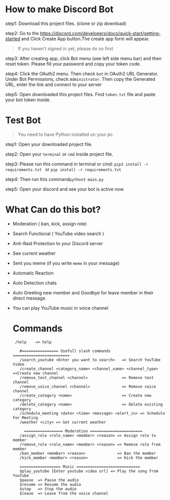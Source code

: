 # How to make Discord Bot
step1: Download this project files. (clone or zip download)

step2: Go to the https://discord.com/developers/docs/quick-start/getting-started and Click Create App button.The create app form will appear. 
> If you haven't signed in yet, please do so first
> 
step3: After creating app, click Bot menu (see left side menu bar) and then reset token. Please fill your password and copy your token code.

step4: Click the OAuth2 menu. Then check ```bot``` in OAuth2 URL Generator. Under Bot Permissions, check ```Administrator```. Then copy the Generated URL, enter the link and connect to your server

step5: Open downloaded this project files. Find ```token.txt``` file and paste your bot token inside.

# Test Bot

> You need to have Python installed on your pc.
>
step1: Open your downloaded project file. 

step2: Open your `terminal` or `cmd` inside project file.

step3: Please run this command in terminal or cmd:
       ```pip3 install -r requirements.txt ``` or ```pip install -r requirements.txt```
       
step4: Then run this command```python3 main.py```

step5: Open your discord and see your bot is active now.


# What Can do this bot?
- Moderation ( ban, kick, assign role)
- Search Functional ( YouTube video search )
- Anti-Raid Protection to your Discord server
- See current weather
- Sent you meme (if you write `meme` in your message)
- Automatic Reaction
- Auto Detection chats 
- Auto Greeting new member and Goodbye for leave member in their direct message.
- You can play YouTube music in voice channel

  # Commands
  ```
   /help    => help
     
     #================ Usefull slash commands =========================
     /search_youtube <Enter you want to search>   => Search YouTube Video
     /create_channel <category_name> <channel_name> <channel_type> =>Create new channel
     /remove_text_channel <channel>               => Remove text channel
     /remove_voice_channel <channel>              => Remove voice channel
     /create_category <name>                      => Create new category
     /delete_category <name>                      => Delete existing category
     /schedule_meeting <date> <time> <message> <alert_in> => Schedule For Meeting
     /weather <city> => Get current weather
     
       ================= Moderation =======================
     /assign_role <role_name> <member> <reason> => Assign role to member
     /remove_role <role_name> <member> <reason> => Remove role from member
     /ban_member <member> <reason>              => Ban the member
     /kick_member <member> <reason>             => Kick the member
     
     ================== Music ============================
     $play_youtube [Enter youtube video url] => Play the song from YouTube
     $pause  => Pause the audio 
     $resume => Resume the audio
     $stop   => Stop the audio
     $leave  => Leave from the voice channel
  ```


       





